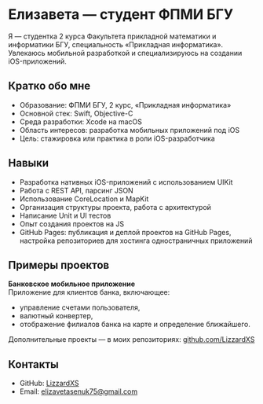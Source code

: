 # Елизавета — студент ФПМИ БГУ 

Я — студентка 2 курса Факультета прикладной математики и информатики БГУ, специальность «Прикладная информатика». Увлекаюсь мобильной разработкой и специализируюсь на создании iOS-приложений.

## Кратко обо мне

- Образование: ФПМИ БГУ, 2 курс, «Прикладная информатика»
- Основной стек: Swift, Objective-C
- Среда разработки: Xcode на macOS
- Область интересов: разработка мобильных приложений под iOS
- Цель: стажировка или практика в роли iOS-разработчика

## Навыки

- Разработка нативных iOS-приложений с использованием UIKit
- Работа с REST API, парсинг JSON
- Использование CoreLocation и MapKit
- Организация структуры проекта, работа с архитектурой
- Написание Unit и UI тестов
- Опыт создания проектов на JS 
- GitHub Pages: публикация и деплой проектов на GitHub Pages, настройка репозиториев для хостинга одностраничных приложений



## Примеры проектов

**Банковское мобильное приложение**  
Приложение для клиентов банка, включающее:
- управление счетами пользователя,
- валютный конвертер,
- отображение филиалов банка на карте и определение ближайшего.

Дополнительные проекты — в моих репозиториях: [github.com/LizzardXS](https://github.com/LizzardXS)

## Контакты

- GitHub: [LizzardXS](https://github.com/LizzardXS)
- Email: elizavetasenuk75@gmail.com 
